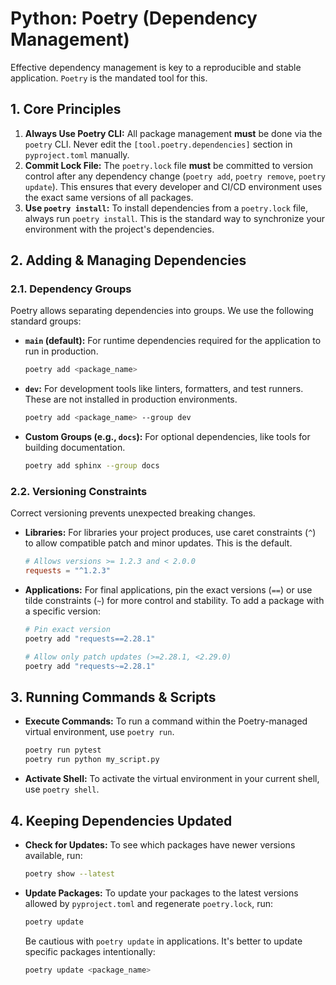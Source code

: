 # Python: Poetry (Dependency Management)

Effective dependency management is key to a reproducible and stable application. `Poetry` is the mandated tool for this.

## 1. Core Principles

1.  **Always Use Poetry CLI:** All package management **must** be done via the `poetry` CLI. Never edit the `[tool.poetry.dependencies]` section in `pyproject.toml` manually.
2.  **Commit Lock File:** The `poetry.lock` file **must** be committed to version control after any dependency change (`poetry add`, `poetry remove`, `poetry update`). This ensures that every developer and CI/CD environment uses the exact same versions of all packages.
3.  **Use `poetry install`:** To install dependencies from a `poetry.lock` file, always run `poetry install`. This is the standard way to synchronize your environment with the project's dependencies.

## 2. Adding & Managing Dependencies

### 2.1. Dependency Groups
Poetry allows separating dependencies into groups. We use the following standard groups:
- **`main` (default):** For runtime dependencies required for the application to run in production.
  ```bash
  poetry add <package_name>
  ```
- **`dev`:** For development tools like linters, formatters, and test runners. These are not installed in production environments.
  ```bash
  poetry add <package_name> --group dev
  ```
- **Custom Groups (e.g., `docs`):** For optional dependencies, like tools for building documentation.
  ```bash
  poetry add sphinx --group docs
  ```

### 2.2. Versioning Constraints
Correct versioning prevents unexpected breaking changes.
- **Libraries:** For libraries your project produces, use caret constraints (`^`) to allow compatible patch and minor updates. This is the default.
  ```toml
  # Allows versions >= 1.2.3 and < 2.0.0
  requests = "^1.2.3"
  ```
- **Applications:** For final applications, pin the exact versions (`==`) or use tilde constraints (`~`) for more control and stability. To add a package with a specific version:
  ```bash
  # Pin exact version
  poetry add "requests==2.28.1"

  # Allow only patch updates (>=2.28.1, <2.29.0)
  poetry add "requests~=2.28.1"
  ```

## 3. Running Commands & Scripts

- **Execute Commands:** To run a command within the Poetry-managed virtual environment, use `poetry run`.
  ```bash
  poetry run pytest
  poetry run python my_script.py
  ```
- **Activate Shell:** To activate the virtual environment in your current shell, use `poetry shell`.

## 4. Keeping Dependencies Updated

- **Check for Updates:** To see which packages have newer versions available, run:
  ```bash
  poetry show --latest
  ```
- **Update Packages:** To update your packages to the latest versions allowed by `pyproject.toml` and regenerate `poetry.lock`, run:
  ```bash
  poetry update
  ```
  Be cautious with `poetry update` in applications. It's better to update specific packages intentionally:
  ```bash
  poetry update <package_name>
  ```
